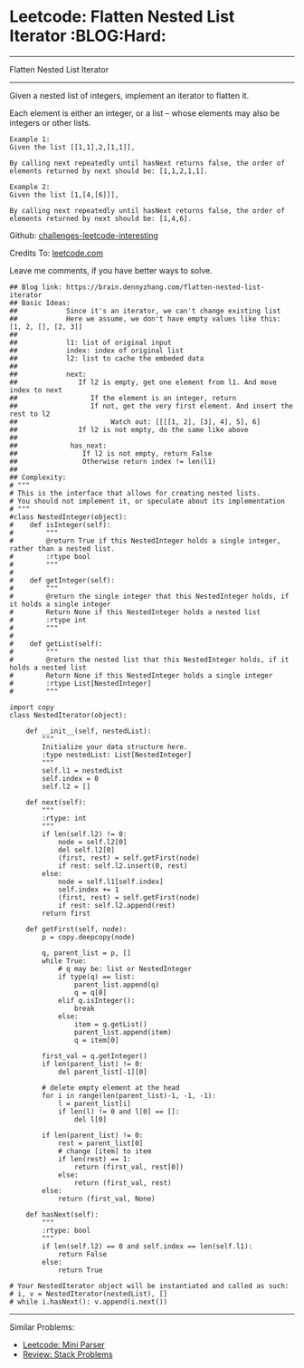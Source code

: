 # Leetcode: Flatten Nested List Iterator     :BLOG:Hard:


---

Flatten Nested List Iterator  

---

Given a nested list of integers, implement an iterator to flatten it.  

Each element is either an integer, or a list &#x2013; whose elements may also be integers or other lists.  

    Example 1:
    Given the list [[1,1],2,[1,1]],
    
    By calling next repeatedly until hasNext returns false, the order of elements returned by next should be: [1,1,2,1,1].

    Example 2:
    Given the list [1,[4,[6]]],
    
    By calling next repeatedly until hasNext returns false, the order of elements returned by next should be: [1,4,6].

Github: [challenges-leetcode-interesting](https://github.com/DennyZhang/challenges-leetcode-interesting/tree/master/flatten-nested-list-iterator)  

Credits To: [leetcode.com](https://leetcode.com/problems/flatten-nested-list-iterator/description/)  

Leave me comments, if you have better ways to solve.  

    ## Blog link: https://brain.dennyzhang.com/flatten-nested-list-iterator
    ## Basic Ideas:
    ##            Since it's an iterator, we can't change existing list
    ##            Here we assume, we don't have empty values like this: [1, 2, [], [2, 3]]
    ##
    ##            l1: list of original input
    ##            index: index of original list
    ##            l2: list to cache the embeded data
    ##
    ##            next:
    ##               If l2 is empty, get one element from l1. And move index to next
    ##                  If the element is an integer, return
    ##                  If not, get the very first element. And insert the rest to l2
    ##                       Watch out: [[[[1, 2], [3], 4], 5], 6]
    ##               If l2 is not empty, do the same like above
    ##
    ##             has_next:
    ##                If l2 is not empty, return False
    ##                Otherwise return index != len(l1)
    ##
    ## Complexity:
    # """
    # This is the interface that allows for creating nested lists.
    # You should not implement it, or speculate about its implementation
    # """
    #class NestedInteger(object):
    #    def isInteger(self):
    #        """
    #        @return True if this NestedInteger holds a single integer, rather than a nested list.
    #        :rtype bool
    #        """
    #
    #    def getInteger(self):
    #        """
    #        @return the single integer that this NestedInteger holds, if it holds a single integer
    #        Return None if this NestedInteger holds a nested list
    #        :rtype int
    #        """
    #
    #    def getList(self):
    #        """
    #        @return the nested list that this NestedInteger holds, if it holds a nested list
    #        Return None if this NestedInteger holds a single integer
    #        :rtype List[NestedInteger]
    #        """
    
    import copy
    class NestedIterator(object):
    
        def __init__(self, nestedList):
            """
            Initialize your data structure here.
            :type nestedList: List[NestedInteger]
            """
            self.l1 = nestedList
            self.index = 0
            self.l2 = []
    
        def next(self):
            """
            :rtype: int
            """
            if len(self.l2) != 0:
                node = self.l2[0]
                del self.l2[0]
                (first, rest) = self.getFirst(node)
                if rest: self.l2.insert(0, rest)
            else:
                node = self.l1[self.index]
                self.index += 1
                (first, rest) = self.getFirst(node)
                if rest: self.l2.append(rest)
            return first
    
        def getFirst(self, node):
            p = copy.deepcopy(node)
    
            q, parent_list = p, []
            while True:
                # q may be: list or NestedInteger
                if type(q) == list:
                    parent_list.append(q)
                    q = q[0]
                elif q.isInteger():
                    break
                else:
                    item = q.getList()
                    parent_list.append(item)
                    q = item[0]
    
            first_val = q.getInteger()
            if len(parent_list) != 0:
                del parent_list[-1][0]
    
            # delete empty element at the head
            for i in range(len(parent_list)-1, -1, -1):
                l = parent_list[i]
                if len(l) != 0 and l[0] == []:
                    del l[0]
    
            if len(parent_list) != 0:
                rest = parent_list[0]
                # change [item] to item
                if len(rest) == 1:
                    return (first_val, rest[0])
                else:
                    return (first_val, rest)
            else:
                return (first_val, None)
    
        def hasNext(self):
            """
            :rtype: bool
            """
            if len(self.l2) == 0 and self.index == len(self.l1):
                return False
            else:
                return True
    
    # Your NestedIterator object will be instantiated and called as such:
    # i, v = NestedIterator(nestedList), []
    # while i.hasNext(): v.append(i.next())

---

Similar Problems:  
-   [Leetcode: Mini Parser](https://brain.dennyzhang.com/mini-parser)
-   [Review: Stack Problems](https://brain.dennyzhang.com/review-stack)